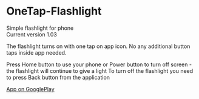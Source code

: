 # OneTap-Flashlight
Simple flashlight for phone   
Current version 1.03 
<p/>
The flashlight turns on with one tap on app icon. No any additional button taps inside app needed.
<p/>
Press Home button to use your phone or Power button to turn off screen - the flashlight will continue to give a light
To turn off the flashlight you need to press Back button from the application
<p/>
<a target="_blank" title="App on GooglePlay"href="https://play.google.com/store/apps/details?id=by.pazukdev.SimpleFlashlight&hl=en">App on GooglePlay</a>
